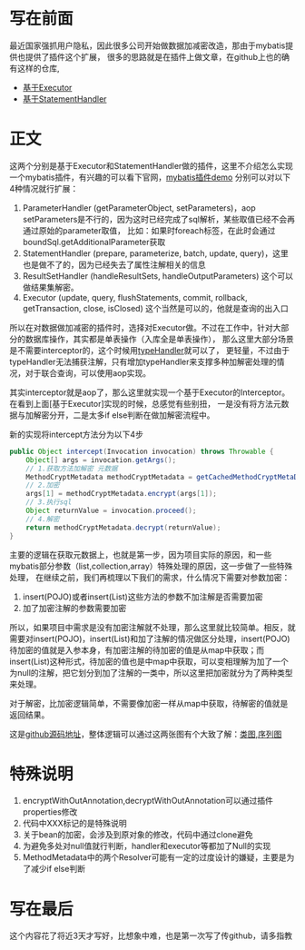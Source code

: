 # 写在前面

最近国家强抓用户隐私，因此很多公司开始做数据加减密改造，那由于mybatis提供也提供了插件这个扩展，
很多的思路就是在插件上做文章，在github上也的确有这样的仓库,
- [基于Executor](https://github.com/miaoxinwei/mybatis-crypt)
- [基于StatementHandler](https://github.com/ikchan/mybatis-plugin-cryptogram)

# 正文
这两个分别是基于Executor和StatementHandler做的插件，这里不介绍怎么实现一个mybatis插件，有兴趣的可以看下官网，[mybatis插件demo](http://www.mybatis.org/mybatis-3/zh/configuration.html#plugins)
分别可以对以下4种情况就行扩展：
1. ParameterHandler (getParameterObject, setParameters)，aop setParameters是不行的，因为这时已经完成了sql解析，某些取值已经不会再通过原始的parameter取值，
比如：如果时foreach标签，在此时会通过boundSql.getAdditionalParameter获取
2. StatementHandler (prepare, parameterize, batch, update, query)，这里也是做不了的，因为已经失去了属性注解相关的信息
3. ResultSetHandler (handleResultSets, handleOutputParameters) 这个可以做结果集解密。
4. Executor (update, query, flushStatements, commit, rollback, getTransaction, close, isClosed) 这个当然是可以的，他就是查询的出入口

所以在对数据做加减密的插件时，选择对Executor做。不过在工作中，针对大部分的数据库操作，其实都是单表操作（入库全是单表操作），
那么这里大部分场景是不需要interceptor的，这个时候用[typeHandler](http://www.mybatis.org/mybatis-3/zh/configuration.html#typeHandlers)就可以了，
更轻量，不过由于typeHandler无法捕获注解，只有增加typeHandler来支撑多种加解密处理的情况，对于联合查询，可以使用aop实现。

其实interceptor就是aop了，那么这里就实现一个基于Executor的Interceptor。在看到上面[基于Executor]实现的时候，总感觉有些别扭，
一是没有将方法元数据与加解密分开，二是太多if else判断在做加解密流程中。

新的实现将intercept方法分为以下4步
```java
public Object intercept(Invocation invocation) throws Throwable {
    Object[] args = invocation.getArgs();
    // 1.获取方法加解密 元数据
    MethodCryptMetadata methodCryptMetadata = getCachedMethodCryptMetaData((MappedStatement) args[0]);
    // 2.加密
    args[1] = methodCryptMetadata.encrypt(args[1]);
    // 3.执行sql
    Object returnValue = invocation.proceed();
    // 4.解密
    return methodCryptMetadata.decrypt(returnValue);
}
```
主要的逻辑在获取元数据上，也就是第一步，因为项目实际的原因，和一些mybatis部分参数（list,collection,array）特殊处理的原因，这一步做了一些特殊处理，
在继续之前，我们再梳理以下我们的需求，什么情况下需要对参数加密：
1. insert(POJO)或者insert(List<POJO>)这些方法的参数不加注解是否需要加密
2. 加了加密注解的参数需要加密

所以，如果项目中需求是没有加密注解就不处理，那么这里就比较简单。相反，就需要对insert(POJO)，insert(List<POJO>)和加了注解的情况做区分处理，insert(POJO) 待加密的值就是入参本身，有加密注解的待加密的值是从map中获取；而insert(List<POJO>)这种形式，待加密的值也是中map中获取，可以变相理解为加了一个为null的注解，把它划分到加了注解的一类中，所以这里把加密就分为了两种类型来处理。

对于解密，比加密逻辑简单，不需要像加密一样从map中获取，待解密的值就是返回结果。

这是[github源码地址](https://github.com/zhuojl/mybatis-crypt)，整体逻辑可以通过这两张图有个大致了解：[类图](http://sowcar.com/t6/697/1554727411x2362277778.jpg),[序列图](http://sowcar.com/t6/697/1554727464x2890191859.jpg)

# 特殊说明
1. encryptWithOutAnnotation,decryptWithOutAnnotation可以通过插件properties修改
2. 代码中XXX标记的是特殊说明
3. 关于bean的加密，会涉及到原对象的修改，代码中通过clone避免
4. 为避免多处对null值就行判断，handler和executor等都加了Null的实现
5. MethodMetadata中的两个Resolver可能有一定的过度设计的嫌疑，主要是为了减少if else判断

# 写在最后
这个内容花了将近3天才写好，比想象中难，也是第一次写了传github，请多指教

